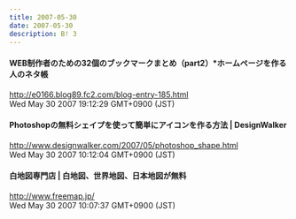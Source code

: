 ```yaml
---
title: 2007-05-30
date: 2007-05-30
description: B! 3
---
```


#### WEB制作者のための32個のブックマークまとめ（part2）*ホームページを作る人のネタ帳
http://e0166.blog89.fc2.com/blog-entry-185.html<br>
Wed May 30 2007 19:12:29 GMT+0900 (JST)<br>


#### Photoshopの無料シェイプを使って簡単にアイコンを作る方法 | DesignWalker
http://www.designwalker.com/2007/05/photoshop_shape.html<br>
Wed May 30 2007 10:12:04 GMT+0900 (JST)<br>


#### 白地図専門店 | 白地図、世界地図、日本地図が無料
http://www.freemap.jp/<br>
Wed May 30 2007 10:07:37 GMT+0900 (JST)<br>


